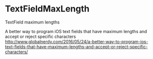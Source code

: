 # TextFieldMaxLength
TextField maximum lengths 

A better way to program iOS text fields that have maximum lengths and accept or reject specific characters
http://www.globalnerdy.com/2016/05/24/a-better-way-to-program-ios-text-fields-that-have-maximum-lengths-and-accept-or-reject-specific-characters/
